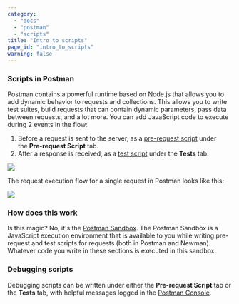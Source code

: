```yaml
---
category: 
  - "docs"
  - "postman"
  - "scripts"
title: "Intro to scripts"
page_id: "intro_to_scripts"
warning: false
---
```


### Scripts in Postman

Postman contains a powerful runtime based on Node.js that allows you to add dynamic behavior to requests and collections. This allows you to write test suites, build requests that can contain dynamic parameters, pass data between requests, and a lot more. You can add JavaScript code to execute during 2 events in the flow:

   1.  Before a request is sent to the server, as a [pre-request script](/docs/postman/scripts/pre_request_scripts) under the **Pre-request Script** tab.
   2.  After a response is received, as a [test script](/docs/postman/scripts/test_scripts) under the **Tests** tab.

![](https://s3.amazonaws.com/postman-static-getpostman-com/postman-docs/59187643.png)

The request execution flow for a single request in Postman looks like this:

![](https://s3.amazonaws.com/postman-static-getpostman-com/postman-docs/59184189.png)

### How does this work

Is this magic? No, it's the [Postman Sandbox](/docs/postman/scripts/postman_sandbox). The Postman Sandbox is a JavaScript execution environment that is available to you while writing pre-request and test scripts for requests (both in Postman and Newman). Whatever code you write in these sections is executed in this sandbox.  

### Debugging scripts

Debugging scripts can be written under either the **Pre-request Script** tab or the **Tests** tab, with helpful messages logged in the [Postman Console](/docs/postman/sending_api_requests/debugging_and_logs).
